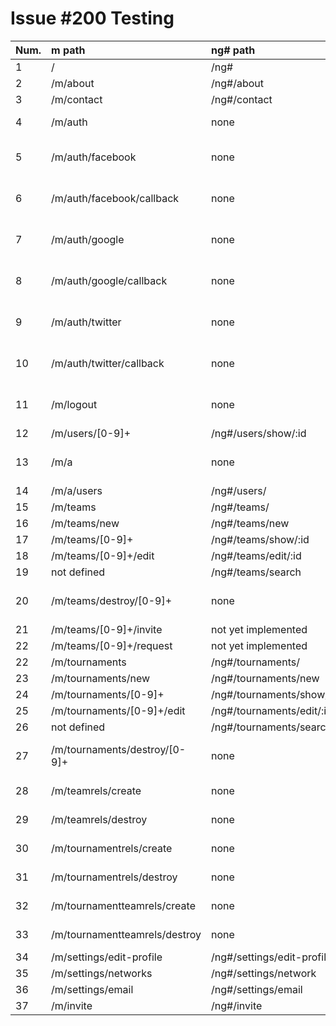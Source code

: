 Issue #200 Testing
===================

| Num.  |          m path                  |              ng# path                |     status                    |
-------|:----------------------------------|:-------------------------------------|:------------------------------------
| 1     |    /                             | /ng#                                 |                               |
| 2     |    /m/about                      | /ng#/about                           |                               |
| 3     |    /m/contact                    | /ng#/contact                         |                               |
| 4     |    /m/auth                       | none                                 |  done at root		  |
| 5     |    /m/auth/facebook              | none                                 |  handled by javascript	  |
| 6     |    /m/auth/facebook/callback     | none                                 |  handled by javascript	  |
| 7     |    /m/auth/google                | none                                 |  handled by javascript	  |
| 8     |    /m/auth/google/callback       | none                                 |  handled by javascript	  |
| 9     |    /m/auth/twitter               | none				  |  handled by javascript	  |
| 10    |    /m/auth/twitter/callback      | none				  |  handled by javascript	  |
| 11    |    /m/logout                     | none	 			  |  handled by javascript	  |
| 12    |    /m/users/[0-9]+      	   | /ng#/users/show/:id		  |				  |
| 13    |    /m/a			   | none				  |  path is no longer necessary  |
| 14    |    /m/a/users			   | /ng#/users/			  |				  |
| 15    |    /m/teams			   | /ng#/teams/			  |				  |
| 16    |    /m/teams/new		   | /ng#/teams/new			  |				  |
| 17    |    /m/teams/[0-9]+		   | /ng#/teams/show/:id	  	  |				  |
| 18    |    /m/teams/[0-9]+/edit	   | /ng#/teams/edit/:id		  |				  |
| 19    |    not defined                   | /ng#/teams/search			  |				  |
| 20    |    /m/teams/destroy/[0-9]+	   | none				  | path is no longer necessary   |
| 21    |    /m/teams/[0-9]+/invite        | not yet implemented		  | 				  |
| 22    |    /m/teams/[0-9]+/request	   | not yet implemented		  |				  |
| 22    |    /m/tournaments		   | /ng#/tournaments/			  |				  |
| 23    |    /m/tournaments/new		   | /ng#/tournaments/new		  |				  |
| 24    |    /m/tournaments/[0-9]+         | /ng#/tournaments/show/:id		  |				  |
| 25    |    /m/tournaments/[0-9]+/edit    | /ng#/tournaments/edit/:id		  |				  |
| 26    |    not defined		   | /ng#/tournaments/search		  |				  |
| 27    |    /m/tournaments/destroy/[0-9]+ | none				  | path is no longer necessary   |
| 28    |    /m/teamrels/create            | none				  | internal resource		  |
| 29    |    /m/teamrels/destroy	   | none				  | internal resource		  |
| 30    |    /m/tournamentrels/create      | none				  | internal resource		  |
| 31    |    /m/tournamentrels/destroy     | none				  | internal resource		  |
| 32    |    /m/tournamentteamrels/create  | none				  | internal resource		  |
| 33    |    /m/tournamentteamrels/destroy | none				  | internal resource		  |
| 34    |    /m/settings/edit-profile      | /ng#/settings/edit-profile           |				  |
| 35    |    /m/settings/networks          | /ng#/settings/network		  | 				  |
| 36    |    /m/settings/email		   | /ng#/settings/email		  |				  |
| 37    |    /m/invite                     | /ng#/invite			  |				  |
